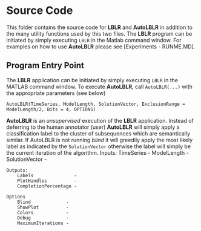 # Source Code

This folder contains the source code for **LBLR** and **AutoLBLR** in addition to the many utility functions used by this two files. The **LBLR** program can be initiated by simply executing `LBLR` in the Matlab command window. For examples on how to use **AutoLBLR** please see [Experiments - RUNME.MD].

## Program Entry Point
The **LBLR** application can be initiated by simply executing `LBLR` in the MATLAB command window. To execute **AutoLBLR**, call `AutoLBLR(...)` with the appropriate parameters (see below)

```
AutoLBLR(TimeSeries, ModelLength, SolutionVector, ExclusionRange = ModelLength/2, Bits = 4, OPTIONS)
```
**AutoLBLR** is an *unsupervised* execution of the **LBLR** application. Instead of deferring to the human annotator (user) **AutoLBLR** will simply apply a classification label to the cluster of subsequences which are 
semantically similar. If AutoLBLR is not running *blind* it will greedily apply the most likely label as indicated by the `SolutionVector` otherwise the label will simply be the current iteration of the algorithm.
    Inputs:
        TimeSeries     -
        ModelLength    -
        SolutionVector - 
        
    Outputs:
        Labels               -
        PlotHandles          -
        CompletionPercentage - 
        
    Options
        Blind             -
        ShowPlot          -
        Colors            -
        Debug             -
        MaximumIterations -